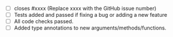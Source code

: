 - [ ] closes #xxxx (Replace xxxx with the GitHub issue number)
- [ ] Tests added and passed if fixing a bug or adding a new feature
- [ ] All code checks passed.
- [ ] Added type annotations to new arguments/methods/functions.